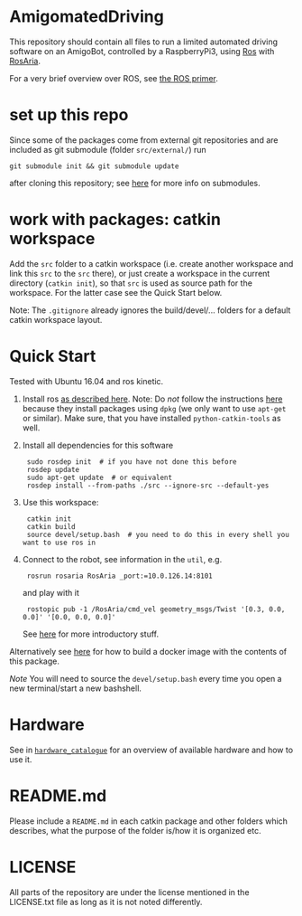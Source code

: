 # AmigomatedDriving

This repository should contain all files to run a
limited automated driving software on an AmigoBot,
controlled by a RaspberryPi3, using [Ros](ros.org)
with [RosAria](http://wiki.ros.org/ROSARIA).

For a very brief overview over ROS, see
[the ROS primer](RosPrimer.md).


# set up this repo

Since some of the packages come from external git repositories and are included
as git submodule (folder `src/external/`) run

    git submodule init && git submodule update

after cloning this repository; see
[here](https://git-scm.com/book/en/v2/Git-Tools-Submodules)
for more info on submodules.


# work with packages: catkin workspace

Add the `src` folder to a catkin workspace (i.e. create another workspace and
link this `src` to the `src` there), or just create a workspace in the current
directory (`catkin init`), so that `src` is used as source path for the
workspace.  For the latter case see the Quick Start below.

Note: The `.gitignore` already ignores the build/devel/... folders for a
default catkin workspace layout.


# Quick Start

Tested with Ubuntu 16.04 and ros kinetic.

1. Install ros [as described here](http://wiki.ros.org/ROS/Installation).
    Note: Do *not* follow the instructions
    [here](http://wiki.ros.org/ROSARIA/Tutorials/How%20to%20use%20ROSARIA)
    because they install packages using `dpkg` (we only want to use `apt-get` or similar).
    Make sure, that you have installed `python-catkin-tools` as well.
1. Install all dependencies for this software

        sudo rosdep init  # if you have not done this before
        rosdep update
        sudo apt-get update  # or equivalent
        rosdep install --from-paths ./src --ignore-src --default-yes
1. Use this workspace:

        catkin init
        catkin build
        source devel/setup.bash  # you need to do this in every shell you want to use ros in
1. Connect to the robot, see information in the `util`, e.g.

        rosrun rosaria RosAria _port:=10.0.126.14:8101

    and play with it

        rostopic pub -1 /RosAria/cmd_vel geometry_msgs/Twist '[0.3, 0.0, 0.0]' '[0.0, 0.0, 0.0]'

    See [here](http://wiki.ros.org/ROSARIA/Tutorials/How%20to%20use%20ROSARIA)
    for more introductory stuff.


Alternatively see [here](https://github.com/kopp/ros-dockers) for how to
build a docker image with the contents of this package.

*Note* You will need to source the `devel/setup.bash` every time you
open a new terminal/start a new bashshell.


# Hardware

See in
[`hardware_catalogue`](hardware_catalogue/Readme.md)
for an overview of available hardware and how to use it.


# README.md

Please include a `README.md` in each catkin package and other folders which
describes, what the purpose of the folder is/how it is organized etc.

# LICENSE

All parts of the repository are under the license mentioned in the LICENSE.txt file as long as it is not noted differently.

